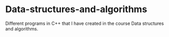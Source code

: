 # Data-structures-and-algorithms
Different programs in C++ that I have created in the course Data structures and algorithms. 
